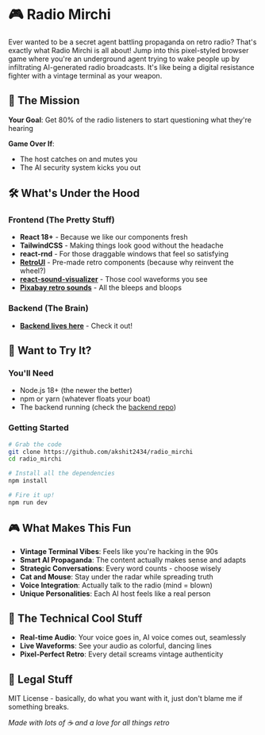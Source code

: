 # 🎮 Radio Mirchi

Ever wanted to be a secret agent battling propaganda on retro radio? That's exactly what Radio Mirchi is all about! Jump into this pixel-styled browser game where you're an underground agent trying to wake people up by infiltrating AI-generated radio broadcasts. It's like being a digital resistance fighter with a vintage terminal as your weapon.

## 🎯 The Mission

**Your Goal**: Get 80% of the radio listeners to start questioning what they're hearing

**Game Over If**:
- The host catches on and mutes you
- The AI security system kicks you out

## 🛠️ What's Under the Hood

### Frontend (The Pretty Stuff)
- **React 18+** - Because we like our components fresh
- **TailwindCSS** - Making things look good without the headache
- **react-rnd** - For those draggable windows that feel so satisfying
- **[RetroUI](https://retroui.io/)** - Pre-made retro components (because why reinvent the wheel?)
- **[react-sound-visualizer](https://www.npmjs.com/package/react-sound-visualizer)** - Those cool waveforms you see
- **[Pixabay retro sounds](https://pixabay.com/sound-effects/search/retro/)** - All the bleeps and bloops

### Backend (The Brain)
- **[Backend lives here](https://github.com/akshit2434/radio_mirchi_backend)** - Check it out!

## 🚀 Want to Try It?

### You'll Need
- Node.js 18+ (the newer the better)
- npm or yarn (whatever floats your boat)
- The backend running (check the [backend repo](https://github.com/akshit2434/radio_mirchi_backend))

### Getting Started
```bash
# Grab the code
git clone https://github.com/akshit2434/radio_mirchi
cd radio_mirchi

# Install all the dependencies
npm install

# Fire it up!
npm run dev
```

## 🎮 What Makes This Fun

- **Vintage Terminal Vibes**: Feels like you're hacking in the 90s
- **Smart AI Propaganda**: The content actually makes sense and adapts
- **Strategic Conversations**: Every word counts - choose wisely
- **Cat and Mouse**: Stay under the radar while spreading truth
- **Voice Integration**: Actually talk to the radio (mind = blown)
- **Unique Personalities**: Each AI host feels like a real person

## 🔧 The Technical Cool Stuff

- **Real-time Audio**: Your voice goes in, AI voice comes out, seamlessly
- **Live Waveforms**: See your audio as colorful, dancing lines
- **Pixel-Perfect Retro**: Every detail screams vintage authenticity


## 📝 Legal Stuff

MIT License - basically, do what you want with it, just don't blame me if something breaks.


*Made with lots of ☕ and a love for all things retro*
